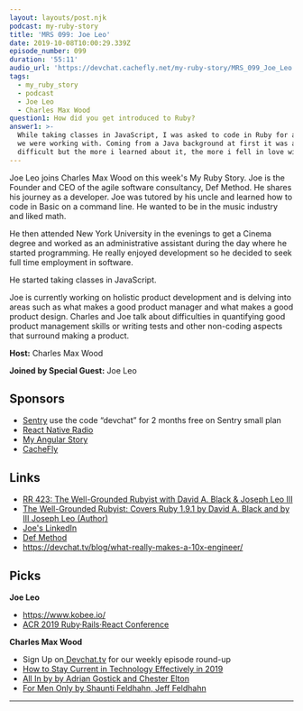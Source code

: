 ```yaml
---
layout: layouts/post.njk
podcast: my-ruby-story
title: 'MRS 099: Joe Leo'
date: 2019-10-08T10:00:29.339Z
episode_number: 099
duration: '55:11'
audio_url: 'https://devchat.cachefly.net/my-ruby-story/MRS_099_Joe_Leo.mp3'
tags:
  - my_ruby_story
  - podcast
  - Joe Leo
  - Charles Max Wood
question1: How did you get introduced to Ruby?
answer1: >-
  While taking classes in JavaScript, I was asked to code in Ruby for a customer
  we were working with. Coming from a Java background at first it was a little
  difficult but the more i learned about it, the more i fell in love with it.
---
```

Joe Leo joins Charles Max Wood on this week's My Ruby Story. Joe is the Founder and CEO of the agile software consultancy, Def Method. He shares his journey as a developer. Joe was tutored by his uncle and learned how to code in Basic on a command line. He wanted to be in the music industry and liked math. 

He then attended New York University in the evenings to get  a Cinema degree and worked as an administrative assistant during the day where he started programming. He really enjoyed development so he decided to seek full time employment in software.

He started taking classes in JavaScript. 

Joe is currently working on holistic product development and is delving into areas such as what makes a good product manager and what makes a good product design. Charles and Joe talk about difficulties in quantifying good product management skills or writing tests and other non-coding aspects that surround making a product.

**Host:** Charles Max Wood

**Joined by Special Guest:** Joe Leo

## Sponsors

* [Sentry](https://sentry.io/) use the code “devchat” for 2 months free on Sentry small plan
* [React Native Radio](https://devchat.tv/react-native-radio/)
* [My Angular Story ](https://devchat.tv/my-angular-story/)
* [CacheFly](https://www.cachefly.com/)

## Links

* [RR 423: The Well-Grounded Rubyist with David A. Black & Joseph Leo III](https://devchat.tv/ruby-rogues/rr-423-the-well-grounded-rubyist-with-david-a-black-joseph-leo-iii/)
* [The Well-Grounded Rubyist: Covers Ruby 1.9.1 by David A. Black and by  III Joseph Leo (Author)](https://www.amazon.com/dp/1617295213/ref=asc_df_16172952135976143?tag=shopz0d-20&ascsubtag=shopzilla_mp_1299-20;15704197495970985165310080302008005&creative=395261&creativeASIN=1617295213&linkCode=asn%20joe%20leo)
* [Joe's LinkedIn](https://www.linkedin.com/in/jleo3/)
* [Def Method](www.defmethod.com)
* <https://devchat.tv/blog/what-really-makes-a-10x-engineer/>

## Picks

**Joe Leo**

* <https://www.kobee.io/>
* [ACR 2019 Ruby·Rails·React Conference](https://www.ancientcityruby.com)

**Charles Max Wood**

* Sign Up on[ Devchat.tv](https://devchat.tv/) for our weekly episode round-up
* [How to Stay Current in Technology Effectively in 2019](https://devchat.tv/blog/how-to-stay-current-effectively-in-2019/)
* [All In by by Adrian Gostick and Chester Elton ](https://amzn.to/2O4kGHW)
* [For Men Only by Shaunti Feldhahn, Jeff Feldhahn](https://www.audible.com/pd/For-Men-Only-Revised-and-Updated-Edition-Audiobook/B00DGKNUTY)



- - -
